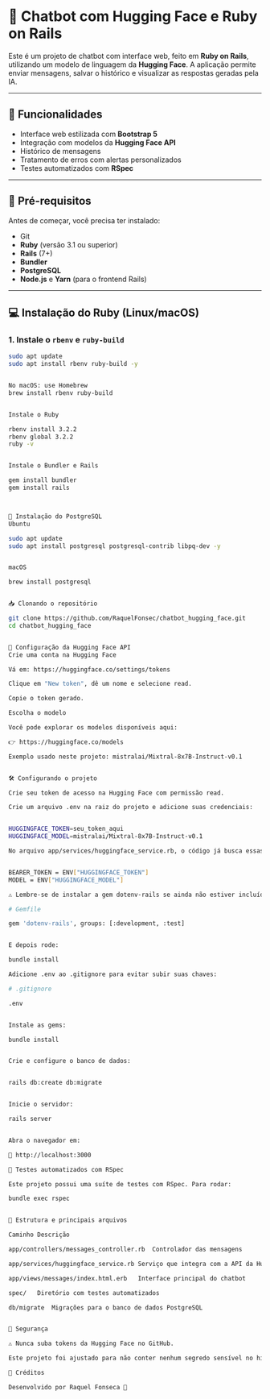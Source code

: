# 🤖 Chatbot com Hugging Face e Ruby on Rails



Este é um projeto de chatbot com interface web, feito em **Ruby on Rails**, utilizando um modelo de linguagem da **Hugging Face**. A aplicação permite enviar mensagens, salvar o histórico e visualizar as respostas geradas pela IA.

---

## 🚀 Funcionalidades

- Interface web estilizada com **Bootstrap 5**
- Integração com modelos da **Hugging Face API**
- Histórico de mensagens
- Tratamento de erros com alertas personalizados
- Testes automatizados com **RSpec**

---

## 🧰 Pré-requisitos

Antes de começar, você precisa ter instalado:

- Git
- **Ruby** (versão 3.1 ou superior)
- **Rails** (7+)
- **Bundler**
- **PostgreSQL**
- **Node.js** e **Yarn** (para o frontend Rails)

---

## 💻 Instalação do Ruby (Linux/macOS)


### 1. Instale o `rbenv` e `ruby-build`

```bash
sudo apt update
sudo apt install rbenv ruby-build -y


No macOS: use Homebrew
brew install rbenv ruby-build


Instale o Ruby

rbenv install 3.2.2
rbenv global 3.2.2
ruby -v


Instale o Bundler e Rails

gem install bundler
gem install rails



🐘 Instalação do PostgreSQL
Ubuntu

sudo apt update
sudo apt install postgresql postgresql-contrib libpq-dev -y


macOS

brew install postgresql


📥 Clonando o repositório

git clone https://github.com/RaquelFonsec/chatbot_hugging_face.git
cd chatbot_hugging_face


🔑 Configuração da Hugging Face API
Crie uma conta na Hugging Face

Vá em: https://huggingface.co/settings/tokens

Clique em "New token", dê um nome e selecione read.

Copie o token gerado.

Escolha o modelo

Você pode explorar os modelos disponíveis aqui:

👉 https://huggingface.co/models

Exemplo usado neste projeto: mistralai/Mixtral-8x7B-Instruct-v0.1


🛠️ Configurando o projeto

Crie seu token de acesso na Hugging Face com permissão read.

Crie um arquivo .env na raiz do projeto e adicione suas credenciais:


HUGGINGFACE_TOKEN=seu_token_aqui
HUGGINGFACE_MODEL=mistralai/Mixtral-8x7B-Instruct-v0.1

No arquivo app/services/huggingface_service.rb, o código já busca essas variáveis automaticamente com:


BEARER_TOKEN = ENV["HUGGINGFACE_TOKEN"]
MODEL = ENV["HUGGINGFACE_MODEL"]

⚠️ Lembre-se de instalar a gem dotenv-rails se ainda não estiver incluída:

# Gemfile

gem 'dotenv-rails', groups: [:development, :test]


E depois rode:

bundle install

Adicione .env ao .gitignore para evitar subir suas chaves:

# .gitignore

.env


Instale as gems:

bundle install


Crie e configure o banco de dados:


rails db:create db:migrate


Inicie o servidor:

rails server


Abra o navegador em:

📍 http://localhost:3000

🧪 Testes automatizados com RSpec

Este projeto possui uma suíte de testes com RSpec. Para rodar:

bundle exec rspec


🧾 Estrutura e principais arquivos

Caminho	Descrição

app/controllers/messages_controller.rb	Controlador das mensagens

app/services/huggingface_service.rb	Serviço que integra com a API da Hugging Face

app/views/messages/index.html.erb	Interface principal do chatbot

spec/	Diretório com testes automatizados

db/migrate	Migrações para o banco de dados PostgreSQL


🔐 Segurança

⚠️ Nunca suba tokens da Hugging Face no GitHub.

Este projeto foi ajustado para não conter nenhum segredo sensível no histórico de commits.

🌟 Créditos

Desenvolvido por Raquel Fonseca 💜



